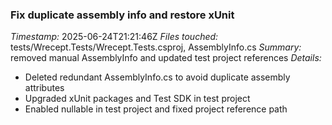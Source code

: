 ### Fix duplicate assembly info and restore xUnit
*Timestamp:* 2025-06-24T21:21:46Z
*Files touched:* tests/Wrecept.Tests/Wrecept.Tests.csproj, AssemblyInfo.cs
*Summary:* removed manual AssemblyInfo and updated test project references
*Details:*
- Deleted redundant AssemblyInfo.cs to avoid duplicate assembly attributes
- Upgraded xUnit packages and Test SDK in test project
- Enabled nullable in test project and fixed project reference path
